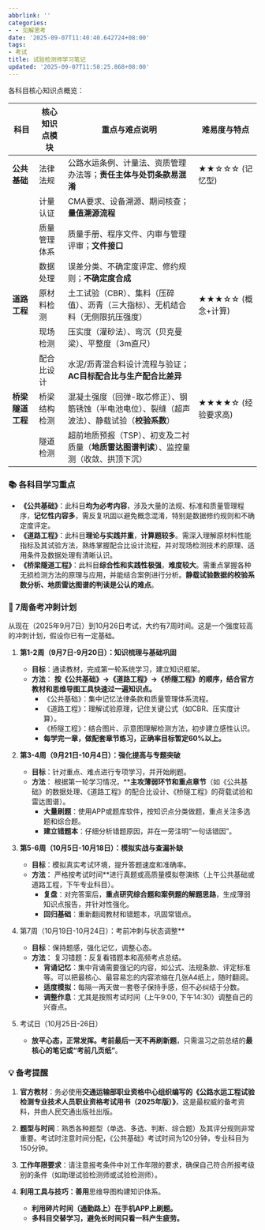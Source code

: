 ```yaml
---
abbrlink: ''
categories:
- - 见解思考
date: '2025-09-07T11:40:40.642724+08:00'
tags:
- 考试
title: 试验检测师学习笔记
updated: '2025-09-07T11:58:25.868+08:00'
---
```

各科目核心知识点概览：


| 科目             | 核心知识点模块 | 重点与难点说明                                                                                  | 难易度与特点            |
| ---------------- | -------------- | ----------------------------------------------------------------------------------------------- | ----------------------- |
| **公共基础**     | 法律法规       | 公路水运条例、计量法、资质管理办法等；**责任主体与处罚条款易混淆**                              | ★★☆☆☆ (记忆型)     |
|                  | 计量认证       | CMA要求、设备溯源、期间核查；**量值溯源流程**                                                   |                         |
|                  | 质量管理体系   | 质量手册、程序文件、内审与管理评审；**文件接口**                                                |                         |
|                  | 数据处理       | 误差分类、不确定度评定、修约规则；**不确定度合成**                                              |                         |
| **道路工程**     | 原材料检测     | 土工试验（CBR）、集料（压碎值）、沥青（三大指标）、无机结合料（无侧限抗压强度）                 | ★★★☆☆ (概念+计算)  |
|                  | 现场检测       | 压实度（灌砂法）、弯沉（贝克曼梁）、平整度（3m直尺）                                            |                         |
|                  | 配合比设计     | 水泥/沥青混合料设计流程与验证；**AC目标配合比与生产配合比差异**                                 |                         |
| **桥梁隧道工程** | 桥梁结构检测   | 混凝土强度（回弹-取芯修正）、钢筋锈蚀（半电池电位）、裂缝（超声波法）、静载试验（**校验系数**） | ★★★★☆ (经验要求高) |
|                  | 隧道检测       | 超前地质预报（TSP）、初支及二衬质量（**地质雷达图谱判读**）、监控量测（收敛、拱顶下沉）         |                         |

### 📚 各科目学习重点

* **《公共基础》**：此科目**均为必考内容**，涉及大量的法规、标准和质量管理程序，**记忆性内容多**，需反复巩固以避免概念混淆，特别是数据修约规则和不确定度评定。
* **《道路工程》**：此科目**理论与实践并重**，**计算题较多**。需深入理解原材料性能指标及其试验方法，熟练掌握配合比设计流程，并对现场检测技术的原理、适用条件及数据处理有清晰认识。
* **《桥梁隧道工程》**：此科目**综合性和实践性极强**，**难度较大**。需重点掌握各种无损检测方法的原理与应用，并能结合案例进行分析。**静载试验数据的校验系数分析、地质雷达图谱的判读是公认的难点**。

### 📅 7周备考冲刺计划

从现在（2025年9月7日）到10月26日考试，大约有7周时间。这是一个强度较高的冲刺计划，假设你已有一定基础。

1. **第1-2周（9月7日-9月20日）：知识梳理与基础巩固**

   * **目标**：通读教材，完成第一轮系统学习，建立知识框架。
   * **方法**：  **按《公共基础》→《道路工程》→《桥隧工程》的顺序，结合官方教材和思维导图工具快速过一遍知识点。**
     * 《公共基础》：集中记忆法律条款和质量管理体系流程。
     * 《道路工程》：理解试验原理，记住关键公式（如CBR、压实度计算）。
     * 《桥隧工程》：结合图片、示意图理解检测方法，初步建立感性认识。
     * **每学完一章，做配套章节练习，正确率目标暂定60%以上。**
2. **第3-4周（9月21日-10月4日）：强化提高与专题突破**

   * **目标**：针对重点、难点进行专项学习，并开始刷题。
   * **方法**： 根据第一轮学习情况，****主攻薄弱环节和重点章节**（如《公共基础》的数据处理、《道路工程》的配合比设计、《桥隧工程》的荷载试验和雷达图谱）。
     * **大量刷题**：使用APP或题库软件，按知识点分类做题，重点关注多选题和综合题。
     * **建立错题本**：仔细分析错题原因，并在一旁注明“一句话错因”。
3. **第5-6周（10月5日-10月18日）：模拟实战与查漏补缺**

   * **目标**：模拟真实考试环境，提升答题速度和准确率。
   * **方法**： 严格按考试时间**进行真题或高质量模拟卷演练（上午公共基础或道路工程，下午专业科目）。
     * **复盘**：对完答案后，**重点研究综合题和案例题的解题思路**，生成薄弱知识点报告，并针对性强化。
     * **回归基础**：重新翻阅教材和错题本，巩固常错点。
4. 第7周（10月19日-10月24日）：考前冲刺与状态调整**

   * **目标**：保持题感，强化记忆，调整心态。
   * **方法**： 复习错题：反复看错题本和高频考点总结。
     * **背诵记忆**：集中背诵需要强记的内容，如公式、法规条款、评定标准等。可以把最核心、最容易忘的内容浓缩在几张A4纸上，随时翻阅。
     * **适度模拟**：每隔一两天做一套卷子保持手感，但不必纠结于分数。
     * **调整作息**：尤其是按照考试时间（上午9:00, 下午14:30）调整自己的兴奋点。
5. 考试日（10月25日-26日）

   * **放平心态，正常发挥。考前最后一天不再刷新题**，只需温习之前总结的**最核心的笔记或“考前几页纸”**。

### 💡 备考提醒

1. **官方教材**：务必使用**交通运输部职业资格中心组织编写的《公路水运工程试验检测专业技术人员职业资格考试用书（2025年版）》**，这是最权威的备考资料，并由人民交通出版社出版。
2. **题型与时间**：熟悉各种题型（单选、多选、判断、综合题）及其评分规则非常重要。考试时注意时间分配，《公共基础》考试时间为120分钟，专业科目为150分钟。
3. **工作年限要求**：请注意报考条件中对工作年限的要求，确保自己符合所报考级别的条件（如助理试验检测师或试验检测师）。
4. ******利用工具与技巧**：善用****思维导图构建知识体系。

   * **利用碎片时间（通勤路上）在手机APP上刷题。**
   * **多科目交替学习，避免长时间只看一科产生疲劳。**
